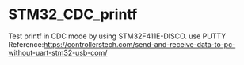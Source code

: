 # STM32_CDC_printf
Test printf in CDC mode by using STM32F411E-DISCO.
use PUTTY
Reference:https://controllerstech.com/send-and-receive-data-to-pc-without-uart-stm32-usb-com/
